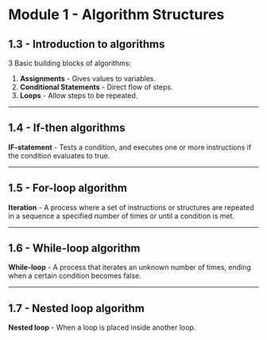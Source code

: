 # Module 1 - Algorithm Structures

## 1.3 - Introduction to algorithms

3 Basic building blocks of algorithms:
1. **Assignments** - Gives values to variables.  
2. **Conditional Statements** - Direct flow of steps.  
3. **Loops** - Allow steps to be repeated.  

--- 

## 1.4 - If-then algorithms

 **IF-statement** - Tests a condition, and executes one or more instructions if the condition evaluates to true.

 ---

## 1.5 - For-loop algorithm

**Iteration** - A process where a set of instructions or structures are repeated in a sequence a specified number of times or until a condition is met.

---

## 1.6 - While-loop algorithm

**While-loop** - A process that iterates an unknown number of times, ending when a certain condition becomes false.

---

## 1.7 - Nested loop algorithm

**Nested loop** - When a loop is placed inside another loop.  

